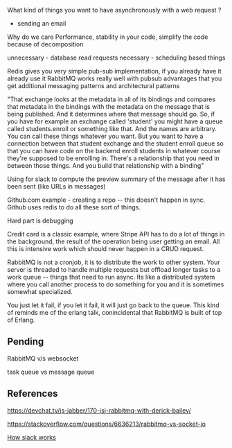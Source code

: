 What kind of things you want to have asynchronously with a web request ?
- sending an email 

Why do we care 
Performance, stability in your code, simplify the code because of decomposition 

unnecessary - database read requests
necessary - scheduling based things 

Redis gives you very simple pub-sub implementation, if you already have it already use it 
RabbitMQ works really well with pubsub advantages that you get additional messaging patterns and architectural patterns 

"That exchange looks at the metadata in all of its bindings and compares that metadata in the bindings with the metadata on the message that is being published. And it determines where that message should go. So, if you have for example an exchange called 'student' you might have a queue called students.enroll or something like that. And the names are arbitrary. You can call these things whatever you want. But you want to have a connection between that student exchange and the student enroll queue so that you can have code on the backend enroll students in whatever course they're supposed to be enrolling in. There's a relationship that you need in between those things. And you build that relationship with a binding"

Using for slack to compute the preview summary of the message after it has been sent (like URLs in messages)

Github.com example - creating a repo -- this doesn't happen in sync. Github uses redis to do all these sort of things.

Hard part is debugging 

Credit card is a classic example, where Stripe API has to do a lot of things in the background, the result of the operation being user getting an email. All this is intensive work which should never happen in a CRUD request.

RabbitMQ is not a cronjob, it is to distribute the work to other system. Your server is threaded to handle multiple requests but offload longer tasks to a work queue -- things that need to run async. Its like a distributed system where you call another process to do something for you and it is sometimes somewhat specialized.

You just let it fail, if you let it fail, it will just go back to the queue. This kind of reminds me of the erlang talk, conincidental that RabbitMQ is built of top of Erlang.

Pending
-----------------
RabbitMQ v/s websocket 

task queue vs message queue 


References
------------------
https://devchat.tv/js-jabber/170-jsj-rabbitmq-with-derick-bailey/

https://stackoverflow.com/questions/6636213/rabbitmq-vs-socket-io

[How slack works](https://www.youtube.com/watch?v=WE9c9AZe-DY])

